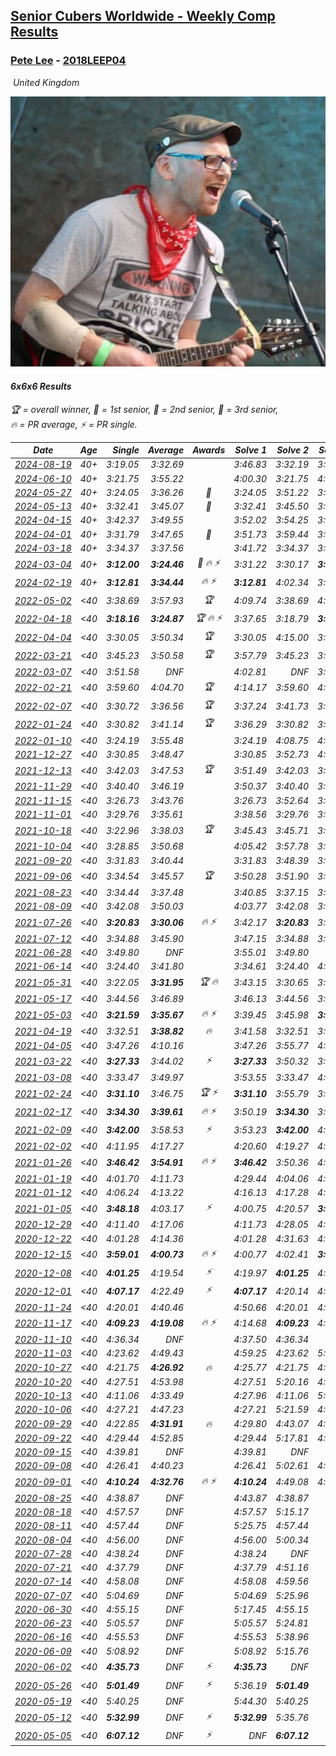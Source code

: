 <style>table {white-space: nowrap;}</style>
<link rel="stylesheet" type="text/css" href="/scw-comp/css/flags.css" />

## [Senior Cubers Worldwide - Weekly Comp Results](/scw-comp/results/)
### [Pete Lee](README.md) - [2018LEEP04](https://www.worldcubeassociation.org/persons/2018LEEP04?event=666)

<i class="flag flag-GB" />&nbsp;United Kingdom

![Pete Lee](1574700550.jpg)

#### 6x6x6 Results

<span style="white-space: nowrap;">🏆 = overall winner</span>, <span style="white-space: nowrap;">🥇 = 1st senior</span>, <span style="white-space: nowrap;">🥈 = 2nd senior</span>, <span style="white-space: nowrap;">🥉 = 3rd senior</span>, <span style="white-space: nowrap;">🔥 = PR average</span>, <span style="white-space: nowrap;">⚡ = PR single</span>.

| Date | Age | Single | Average | Awards | Solve 1 | Solve 2 | Solve 3 | Video |
| :--: | :--: | --: | --: | :--: | --: | --: | --: | :-- |
| [2024-08-19](../../results/2024-08-19/666.md) | 40+ | 3:19.05 | 3:32.69 |  | 3:46.83 | 3:32.19 | 3:19.05 | [Desktop](https://www.facebook.com/events/969856414942868/permalink/978133494115160) / [Mobile](https://m.facebook.com/events/969856414942868?view=permalink&id=978133494115160) |
| [2024-06-10](../../results/2024-06-10/666.md) | 40+ | 3:21.75 | 3:55.22 |  | 4:00.30 | 3:21.75 | 4:23.61 | [Desktop](https://www.facebook.com/events/804039971828225/permalink/807231161509106) / [Mobile](https://m.facebook.com/events/804039971828225?view=permalink&id=807231161509106) |
| [2024-05-27](../../results/2024-05-27/666.md) | 40+ | 3:24.05 | 3:36.26 | 🥉 | 3:24.05 | 3:51.22 | 3:33.50 | [Desktop](https://www.facebook.com/events/476090921456450/permalink/483926387339570) / [Mobile](https://m.facebook.com/events/476090921456450?view=permalink&id=483926387339570) |
| [2024-05-13](../../results/2024-05-13/666.md) | 40+ | 3:32.41 | 3:45.07 | 🥈 | 3:32.41 | 3:45.50 | 3:57.29 | [Desktop](https://www.facebook.com/events/849366597233542/permalink/858595602977308) / [Mobile](https://m.facebook.com/events/849366597233542?view=permalink&id=858595602977308) |
| [2024-04-15](../../results/2024-04-15/666.md) | 40+ | 3:42.37 | 3:49.55 |  | 3:52.02 | 3:54.25 | 3:42.37 | [Desktop](https://www.facebook.com/events/824973009507415/permalink/832043422133707) / [Mobile](https://m.facebook.com/events/824973009507415?view=permalink&id=832043422133707) |
| [2024-04-01](../../results/2024-04-01/666.md) | 40+ | 3:31.79 | 3:47.65 | 🥉 | 3:51.73 | 3:59.44 | 3:31.79 | [Desktop](https://www.facebook.com/events/3767623586842150/permalink/3776031819334660) / [Mobile](https://m.facebook.com/events/3767623586842150?view=permalink&id=3776031819334660) |
| [2024-03-18](../../results/2024-03-18/666.md) | 40+ | 3:34.37 | 3:37.56 |  | 3:41.72 | 3:34.37 | 3:36.59 | [Desktop](https://www.facebook.com/events/386186517521787/permalink/394153553391750) / [Mobile](https://m.facebook.com/events/386186517521787?view=permalink&id=394153553391750) |
| [2024-03-04](../../results/2024-03-04/666.md) | 40+ | **3:12.00** | **3:24.46** | 🥈 🔥 ⚡ | 3:31.22 | 3:30.17 | **3:12.00** | [Desktop](https://www.facebook.com/events/3564311457163699/permalink/3569724523289059) / [Mobile](https://m.facebook.com/events/3564311457163699?view=permalink&id=3569724523289059) |
| [2024-02-19](../../results/2024-02-19/666.md) | 40+ | **3:12.81** | **3:34.44** | 🔥 ⚡ | **3:12.81** | 4:02.34 | 3:28.17 | [Desktop](https://www.facebook.com/events/937364477878870/permalink/944350490513602) / [Mobile](https://m.facebook.com/events/937364477878870?view=permalink&id=944350490513602) |
| [2022-05-02](../../results/2022-05-02/666.md) | <40 | 3:38.69 | 3:57.93 | 🏆 | 4:09.74 | 3:38.69 | 4:05.37 | [Desktop](https://www.facebook.com/events/766988371376362/permalink/772113324197200) / [Mobile](https://m.facebook.com/events/766988371376362?view=permalink&id=772113324197200) |
| [2022-04-18](../../results/2022-04-18/666.md) | <40 | **3:18.16** | **3:24.87** | 🏆 🔥 ⚡ | 3:37.65 | 3:18.79 | **3:18.16** | [Desktop](https://www.facebook.com/events/651121915952604/permalink/659239728474156) / [Mobile](https://m.facebook.com/events/651121915952604?view=permalink&id=659239728474156) |
| [2022-04-04](../../results/2022-04-04/666.md) | <40 | 3:30.05 | 3:50.34 | 🏆 | 3:30.05 | 4:15.00 | 3:45.98 | [Desktop](https://www.facebook.com/events/405703218032158/permalink/413130710622742) / [Mobile](https://m.facebook.com/events/405703218032158?view=permalink&id=413130710622742) |
| [2022-03-21](../../results/2022-03-21/666.md) | <40 | 3:45.23 | 3:50.58 | 🏆 | 3:57.79 | 3:45.23 | 3:48.73 | [Desktop](https://www.facebook.com/events/498666361787423/permalink/507083974278995) / [Mobile](https://m.facebook.com/events/498666361787423?view=permalink&id=507083974278995) |
| [2022-03-07](../../results/2022-03-07/666.md) | <40 | 3:51.58 | DNF |  | 4:02.81 | DNF | 3:51.58 | [Desktop](https://www.facebook.com/events/535512814493645/permalink/538472820864311) / [Mobile](https://m.facebook.com/events/535512814493645?view=permalink&id=538472820864311) |
| [2022-02-21](../../results/2022-02-21/666.md) | <40 | 3:59.60 | 4:04.70 | 🏆 | 4:14.17 | 3:59.60 | 4:00.34 | [Desktop](https://www.facebook.com/events/627504321814800/permalink/631345721430660) / [Mobile](https://m.facebook.com/events/627504321814800?view=permalink&id=631345721430660) |
| [2022-02-07](../../results/2022-02-07/666.md) | <40 | 3:30.72 | 3:36.56 | 🏆 | 3:37.24 | 3:41.73 | 3:30.72 | [Desktop](https://www.facebook.com/events/348205073823528/permalink/355677583076277) / [Mobile](https://m.facebook.com/events/348205073823528?view=permalink&id=355677583076277) |
| [2022-01-24](../../results/2022-01-24/666.md) | <40 | 3:30.82 | 3:41.14 | 🏆 | 3:36.29 | 3:30.82 | 3:56.30 | [Desktop](https://www.facebook.com/events/344062540912272/permalink/348854017099791) / [Mobile](https://m.facebook.com/events/344062540912272?view=permalink&id=348854017099791) |
| [2022-01-10](../../results/2022-01-10/666.md) | <40 | 3:24.19 | 3:55.48 |  | 3:24.19 | 4:08.75 | 4:13.50 | [Desktop](https://www.facebook.com/events/895021754505723/permalink/902425370432028) / [Mobile](https://m.facebook.com/events/895021754505723?view=permalink&id=902425370432028) |
| [2021-12-27](../../results/2021-12-27/666.md) | <40 | 3:30.85 | 3:48.47 |  | 3:30.85 | 3:52.73 | 4:01.82 | [Desktop](https://www.facebook.com/events/364077578855426/permalink/372170831379434) / [Mobile](https://m.facebook.com/events/364077578855426?view=permalink&id=372170831379434) |
| [2021-12-13](../../results/2021-12-13/666.md) | <40 | 3:42.03 | 3:47.53 | 🏆 | 3:51.49 | 3:42.03 | 3:49.06 | [Desktop](https://www.facebook.com/events/924976574796430/permalink/928185884475499) / [Mobile](https://m.facebook.com/events/924976574796430?view=permalink&id=928185884475499) |
| [2021-11-29](../../results/2021-11-29/666.md) | <40 | 3:40.40 | 3:46.19 |  | 3:50.37 | 3:40.40 | 3:47.81 | [Desktop](https://www.facebook.com/events/293852429335502/permalink/297866525600759) / [Mobile](https://m.facebook.com/events/293852429335502?view=permalink&id=297866525600759) |
| [2021-11-15](../../results/2021-11-15/666.md) | <40 | 3:26.73 | 3:43.76 |  | 3:26.73 | 3:52.64 | 3:51.90 | [Desktop](https://www.facebook.com/events/1073199523496198/permalink/1076728186476665) / [Mobile](https://m.facebook.com/events/1073199523496198?view=permalink&id=1076728186476665) |
| [2021-11-01](../../results/2021-11-01/666.md) | <40 | 3:29.76 | 3:35.61 |  | 3:38.56 | 3:29.76 | 3:38.50 | [Desktop](https://www.facebook.com/events/1122485874951081/permalink/1126768051189530) / [Mobile](https://m.facebook.com/events/1122485874951081?view=permalink&id=1126768051189530) |
| [2021-10-18](../../results/2021-10-18/666.md) | <40 | 3:22.96 | 3:38.03 | 🏆 | 3:45.43 | 3:45.71 | 3:22.96 | [Desktop](https://www.facebook.com/events/917344582209340/permalink/922171725059959) / [Mobile](https://m.facebook.com/events/917344582209340?view=permalink&id=922171725059959) |
| [2021-10-04](../../results/2021-10-04/666.md) | <40 | 3:28.85 | 3:50.68 |  | 4:05.42 | 3:57.78 | 3:28.85 | [Desktop](https://www.facebook.com/events/150603127207792/permalink/158630706405034) / [Mobile](https://m.facebook.com/events/150603127207792?view=permalink&id=158630706405034) |
| [2021-09-20](../../results/2021-09-20/666.md) | <40 | 3:31.83 | 3:40.44 |  | 3:31.83 | 3:48.39 | 3:41.11 | [Desktop](https://www.facebook.com/events/4223726381008841/permalink/4246271568754322) / [Mobile](https://m.facebook.com/events/4223726381008841?view=permalink&id=4246271568754322) |
| [2021-09-06](../../results/2021-09-06/666.md) | <40 | 3:34.54 | 3:45.57 | 🏆 | 3:50.28 | 3:51.90 | 3:34.54 | [Desktop](https://www.facebook.com/events/899313470960376/permalink/903707260520997) / [Mobile](https://m.facebook.com/events/899313470960376?view=permalink&id=903707260520997) |
| [2021-08-23](../../results/2021-08-23/666.md) | <40 | 3:34.44 | 3:37.48 |  | 3:40.85 | 3:37.15 | 3:34.44 | [Desktop](https://www.facebook.com/events/1108693076205590/permalink/1117608711980693) / [Mobile](https://m.facebook.com/events/1108693076205590?view=permalink&id=1117608711980693) |
| [2021-08-09](../../results/2021-08-09/666.md) | <40 | 3:42.08 | 3:50.03 |  | 4:03.77 | 3:42.08 | 3:44.23 | [Desktop](https://www.facebook.com/events/2863148610663733/permalink/2872150019763592) / [Mobile](https://m.facebook.com/events/2863148610663733?view=permalink&id=2872150019763592) |
| [2021-07-26](../../results/2021-07-26/666.md) | <40 | **3:20.83** | **3:30.06** | 🔥 ⚡ | 3:42.17 | **3:20.83** | 3:27.18 | [Desktop](https://www.facebook.com/events/210838191047415/permalink/215895453875022) / [Mobile](https://m.facebook.com/events/210838191047415?view=permalink&id=215895453875022) |
| [2021-07-12](../../results/2021-07-12/666.md) | <40 | 3:34.88 | 3:45.90 |  | 3:47.15 | 3:34.88 | 3:55.66 | [Desktop](https://www.facebook.com/events/3019269651530977/permalink/3034393473351928) / [Mobile](https://m.facebook.com/events/3019269651530977?view=permalink&id=3034393473351928) |
| [2021-06-28](../../results/2021-06-28/666.md) | <40 | 3:49.80 | DNF |  | 3:55.01 | 3:49.80 | DNF | [Desktop](https://www.facebook.com/events/248738199926629/permalink/253936656073450) / [Mobile](https://m.facebook.com/events/248738199926629?view=permalink&id=253936656073450) |
| [2021-06-14](../../results/2021-06-14/666.md) | <40 | 3:24.40 | 3:41.80 |  | 3:34.61 | 3:24.40 | 4:06.40 | [Desktop](https://www.facebook.com/events/833966864162581/permalink/839692006923400) / [Mobile](https://m.facebook.com/events/833966864162581?view=permalink&id=839692006923400) |
| [2021-05-31](../../results/2021-05-31/666.md) | <40 | 3:22.05 | **3:31.95** | 🏆 🔥 | 3:43.15 | 3:30.65 | 3:22.05 | [Desktop](https://www.facebook.com/events/1677723082618127/permalink/1684605321929903) / [Mobile](https://m.facebook.com/events/1677723082618127?view=permalink&id=1684605321929903) |
| [2021-05-17](../../results/2021-05-17/666.md) | <40 | 3:44.56 | 3:46.89 |  | 3:46.13 | 3:44.56 | 3:49.99 | [Desktop](https://www.facebook.com/events/373354890741855/permalink/376528897091121) / [Mobile](https://m.facebook.com/events/373354890741855?view=permalink&id=376528897091121) |
| [2021-05-03](../../results/2021-05-03/666.md) | <40 | **3:21.59** | **3:35.67** | 🔥 ⚡ | 3:39.45 | 3:45.98 | **3:21.59** | [Desktop](https://www.facebook.com/events/158701836186375/permalink/159805462742679) / [Mobile](https://m.facebook.com/events/158701836186375?view=permalink&id=159805462742679) |
| [2021-04-19](../../results/2021-04-19/666.md) | <40 | 3:32.51 | **3:38.82** | 🔥 | 3:41.58 | 3:32.51 | 3:42.37 | [Desktop](https://www.facebook.com/events/1009195762821458/permalink/1010883092652725) / [Mobile](https://m.facebook.com/events/1009195762821458?view=permalink&id=1010883092652725) |
| [2021-04-05](../../results/2021-04-05/666.md) | <40 | 3:47.26 | 4:10.16 |  | 3:47.26 | 3:55.77 | 4:47.45 | [Desktop](https://www.facebook.com/events/2619499895016321/permalink/2624218374544473) / [Mobile](https://m.facebook.com/events/2619499895016321?view=permalink&id=2624218374544473) |
| [2021-03-22](../../results/2021-03-22/666.md) | <40 | **3:27.33** | 3:44.02 | ⚡ | **3:27.33** | 3:50.32 | 3:54.42 | [Desktop](https://www.facebook.com/events/2537500386546221/permalink/2544141245882135) / [Mobile](https://m.facebook.com/events/2537500386546221?view=permalink&id=2544141245882135) |
| [2021-03-08](../../results/2021-03-08/666.md) | <40 | 3:33.47 | 3:49.97 |  | 3:53.55 | 3:33.47 | 4:02.88 | [Desktop](https://www.facebook.com/events/161142189072151/permalink/165937501925953) / [Mobile](https://m.facebook.com/events/161142189072151?view=permalink&id=165937501925953) |
| [2021-02-24](../../results/2021-02-24/666.md) | <40 | **3:31.10** | 3:46.75 | 🏆 ⚡ | **3:31.10** | 3:55.79 | 3:53.35 | [Desktop](https://www.facebook.com/events/256148192722702/permalink/260622792275242) / [Mobile](https://m.facebook.com/events/256148192722702?view=permalink&id=260622792275242) |
| [2021-02-17](../../results/2021-02-17/666.md) | <40 | **3:34.30** | **3:39.61** | 🔥 ⚡ | 3:50.19 | **3:34.30** | 3:34.34 | [Desktop](https://www.facebook.com/events/1341827372862028/permalink/1342004049511027) / [Mobile](https://m.facebook.com/events/1341827372862028?view=permalink&id=1342004049511027) |
| [2021-02-09](../../results/2021-02-09/666.md) | <40 | **3:42.00** | 3:58.53 | ⚡ | 3:53.23 | **3:42.00** | 4:20.36 | [Desktop](https://www.facebook.com/events/1072787469872680/permalink/1073792556438838) / [Mobile](https://m.facebook.com/events/1072787469872680?view=permalink&id=1073792556438838) |
| [2021-02-02](../../results/2021-02-02/666.md) | <40 | 4:11.95 | 4:17.27 |  | 4:20.60 | 4:19.27 | 4:11.95 | [Desktop](https://www.facebook.com/events/419241732746821/permalink/419913672679627) / [Mobile](https://m.facebook.com/events/419241732746821?view=permalink&id=419913672679627) |
| [2021-01-26](../../results/2021-01-26/666.md) | <40 | **3:46.42** | **3:54.91** | 🔥 ⚡ | **3:46.42** | 3:50.36 | 4:07.96 | [Desktop](https://www.facebook.com/events/886756952081472/permalink/887799845310516) / [Mobile](https://m.facebook.com/events/886756952081472?view=permalink&id=887799845310516) |
| [2021-01-19](../../results/2021-01-19/666.md) | <40 | 4:01.70 | 4:11.73 |  | 4:29.44 | 4:04.06 | 4:01.70 | [Desktop](https://www.facebook.com/events/801984480354340/permalink/802385456980909) / [Mobile](https://m.facebook.com/events/801984480354340?view=permalink&id=802385456980909) |
| [2021-01-12](../../results/2021-01-12/666.md) | <40 | 4:06.24 | 4:13.22 |  | 4:16.13 | 4:17.28 | 4:06.24 | [Desktop](https://www.facebook.com/events/412251730086008/permalink/412908940020287) / [Mobile](https://m.facebook.com/events/412251730086008?view=permalink&id=412908940020287) |
| [2021-01-05](../../results/2021-01-05/666.md) | <40 | **3:48.18** | 4:03.17 | ⚡ | 4:00.75 | 4:20.57 | **3:48.18** | [Desktop](https://www.facebook.com/events/438895340619582/permalink/439927250516391) / [Mobile](https://m.facebook.com/events/438895340619582?view=permalink&id=439927250516391) |
| [2020-12-29](../../results/2020-12-29/666.md) | <40 | 4:11.40 | 4:17.06 |  | 4:11.73 | 4:28.05 | 4:11.40 | [Desktop](https://www.facebook.com/events/1086076581855919/permalink/1086716761791901) / [Mobile](https://m.facebook.com/events/1086076581855919?view=permalink&id=1086716761791901) |
| [2020-12-22](../../results/2020-12-22/666.md) | <40 | 4:01.28 | 4:14.36 |  | 4:01.28 | 4:31.63 | 4:10.16 | [Desktop](https://www.facebook.com/events/202563571576862/permalink/203893801443839) / [Mobile](https://m.facebook.com/events/202563571576862?view=permalink&id=203893801443839) |
| [2020-12-15](../../results/2020-12-15/666.md) | <40 | **3:59.01** | **4:00.73** | 🔥 ⚡ | 4:00.77 | 4:02.41 | **3:59.01** | [Desktop](https://www.facebook.com/events/380879093195746/permalink/381446746472314) / [Mobile](https://m.facebook.com/events/380879093195746?view=permalink&id=381446746472314) |
| [2020-12-08](../../results/2020-12-08/666.md) | <40 | **4:01.25** | 4:19.54 | ⚡ | 4:19.97 | **4:01.25** | 4:37.40 | [Desktop](https://www.facebook.com/events/209111367450307/permalink/210348740659903) / [Mobile](https://m.facebook.com/events/209111367450307?view=permalink&id=210348740659903) |
| [2020-12-01](../../results/2020-12-01/666.md) | <40 | **4:07.17** | 4:22.49 | ⚡ | **4:07.17** | 4:20.14 | 4:40.17 | [Desktop](https://www.facebook.com/events/1067911153659963/permalink/1069119403539138) / [Mobile](https://m.facebook.com/events/1067911153659963?view=permalink&id=1069119403539138) |
| [2020-11-24](../../results/2020-11-24/666.md) | <40 | 4:20.01 | 4:40.46 |  | 4:50.66 | 4:20.01 | 4:50.72 | [Desktop](https://www.facebook.com/events/383885642947563/permalink/385131879489606) / [Mobile](https://m.facebook.com/events/383885642947563?view=permalink&id=385131879489606) |
| [2020-11-17](../../results/2020-11-17/666.md) | <40 | **4:09.23** | **4:19.08** | 🔥 ⚡ | 4:14.68 | **4:09.23** | 4:33.32 | [Desktop](https://www.facebook.com/events/385577379164063/permalink/386924259029375) / [Mobile](https://m.facebook.com/events/385577379164063?view=permalink&id=386924259029375) |
| [2020-11-10](../../results/2020-11-10/666.md) | <40 | 4:36.34 | DNF |  | 4:37.50 | 4:36.34 | DNS | [Desktop](https://www.facebook.com/events/2956286364603224/permalink/2959388870959640) / [Mobile](https://m.facebook.com/events/2956286364603224?view=permalink&id=2959388870959640) |
| [2020-11-03](../../results/2020-11-03/666.md) | <40 | 4:23.62 | 4:49.43 |  | 4:59.25 | 4:23.62 | 5:05.41 | [Desktop](https://www.facebook.com/events/391709741873523/permalink/395581991486298) / [Mobile](https://m.facebook.com/events/391709741873523?view=permalink&id=395581991486298) |
| [2020-10-27](../../results/2020-10-27/666.md) | <40 | 4:21.75 | **4:26.92** | 🔥 | 4:25.77 | 4:21.75 | 4:33.24 | [Desktop](https://www.facebook.com/events/1621959871298390/permalink/1623989491095428) / [Mobile](https://m.facebook.com/events/1621959871298390?view=permalink&id=1623989491095428) |
| [2020-10-20](../../results/2020-10-20/666.md) | <40 | 4:27.51 | 4:53.98 |  | 4:27.51 | 5:20.16 | 4:54.28 | [Desktop](https://www.facebook.com/events/758279974902955/permalink/762983131099306) / [Mobile](https://m.facebook.com/events/758279974902955?view=permalink&id=762983131099306) |
| [2020-10-13](../../results/2020-10-13/666.md) | <40 | 4:11.06 | 4:33.49 |  | 4:27.96 | 4:11.06 | 5:01.46 | [Desktop](https://www.facebook.com/events/746942356162446/permalink/748066889383326) / [Mobile](https://m.facebook.com/events/746942356162446?view=permalink&id=748066889383326) |
| [2020-10-06](../../results/2020-10-06/666.md) | <40 | 4:27.21 | 4:47.23 |  | 4:27.21 | 5:21.59 | 4:32.89 | [Desktop](https://www.facebook.com/events/2766581680255939/permalink/2768196093427831) / [Mobile](https://m.facebook.com/events/2766581680255939?view=permalink&id=2768196093427831) |
| [2020-09-29](../../results/2020-09-29/666.md) | <40 | 4:22.85 | **4:31.91** | 🔥 | 4:29.80 | 4:43.07 | 4:22.85 | [Desktop](https://www.facebook.com/events/427181104911253/permalink/428657051430325) / [Mobile](https://m.facebook.com/events/427181104911253?view=permalink&id=428657051430325) |
| [2020-09-22](../../results/2020-09-22/666.md) | <40 | 4:29.44 | 4:52.85 |  | 4:29.44 | 5:17.81 | 4:51.30 | [Desktop](https://www.facebook.com/events/342541897161786/permalink/345620583520584) / [Mobile](https://m.facebook.com/events/342541897161786?view=permalink&id=345620583520584) |
| [2020-09-15](../../results/2020-09-15/666.md) | <40 | 4:39.81 | DNF |  | 4:39.81 | DNF | DNS | [Desktop](https://www.facebook.com/events/655903882008117/permalink/657355075196331) / [Mobile](https://m.facebook.com/events/655903882008117?view=permalink&id=657355075196331) |
| [2020-09-08](../../results/2020-09-08/666.md) | <40 | 4:26.41 | 4:40.23 |  | 4:26.41 | 5:02.61 | 4:31.67 | [Desktop](https://www.facebook.com/events/342884623427933/permalink/344242483292147) / [Mobile](https://m.facebook.com/events/342884623427933?view=permalink&id=344242483292147) |
| [2020-09-01](../../results/2020-09-01/666.md) | <40 | **4:10.24** | **4:32.76** | 🔥 ⚡ | **4:10.24** | 4:49.08 | 4:38.95 | [Desktop](https://www.facebook.com/events/987180995036806/permalink/988682058220033) / [Mobile](https://m.facebook.com/events/987180995036806?view=permalink&id=988682058220033) |
| [2020-08-25](../../results/2020-08-25/666.md) | <40 | 4:38.87 | DNF |  | 4:43.87 | 4:38.87 | DNS | [Desktop](https://www.facebook.com/events/375269430142971/permalink/376623503340897) / [Mobile](https://m.facebook.com/events/375269430142971?view=permalink&id=376623503340897) |
| [2020-08-18](../../results/2020-08-18/666.md) | <40 | 4:57.57 | DNF |  | 4:57.57 | 5:15.17 | DNS | [Desktop](https://www.facebook.com/events/3231806576868309/permalink/3237216246327342) / [Mobile](https://m.facebook.com/events/3231806576868309?view=permalink&id=3237216246327342) |
| [2020-08-11](../../results/2020-08-11/666.md) | <40 | 4:57.44 | DNF |  | 5:25.75 | 4:57.44 | DNS | [Desktop](https://www.facebook.com/events/1112228215845470/permalink/1113738029027822) / [Mobile](https://m.facebook.com/events/1112228215845470?view=permalink&id=1113738029027822) |
| [2020-08-04](../../results/2020-08-04/666.md) | <40 | 4:56.00 | DNF |  | 4:56.00 | 5:00.34 | DNS | [Desktop](https://www.facebook.com/events/770016233779888/permalink/771528106962034) / [Mobile](https://m.facebook.com/events/770016233779888?view=permalink&id=771528106962034) |
| [2020-07-28](../../results/2020-07-28/666.md) | <40 | 4:38.24 | DNF |  | 4:38.24 | DNF | DNS | [Desktop](https://www.facebook.com/events/299658408049797/permalink/300933144588990) / [Mobile](https://m.facebook.com/events/299658408049797?view=permalink&id=300933144588990) |
| [2020-07-21](../../results/2020-07-21/666.md) | <40 | 4:37.79 | DNF |  | 4:37.79 | 4:51.16 | DNS | [Desktop](https://www.facebook.com/events/3081159145282455/permalink/3082287121836324) / [Mobile](https://m.facebook.com/events/3081159145282455?view=permalink&id=3082287121836324) |
| [2020-07-14](../../results/2020-07-14/666.md) | <40 | 4:58.08 | DNF |  | 4:58.08 | 4:59.56 | DNS | [Desktop](https://www.facebook.com/events/2729568740635198/permalink/2730389147219824) / [Mobile](https://m.facebook.com/events/2729568740635198?view=permalink&id=2730389147219824) |
| [2020-07-07](../../results/2020-07-07/666.md) | <40 | 5:04.69 | DNF |  | 5:04.69 | 5:25.96 | DNS | [Desktop](https://www.facebook.com/events/307625317040136/permalink/308488300287171) / [Mobile](https://m.facebook.com/events/307625317040136?view=permalink&id=308488300287171) |
| [2020-06-30](../../results/2020-06-30/666.md) | <40 | 4:55.15 | DNF |  | 5:17.45 | 4:55.15 | DNS | [Desktop](https://www.facebook.com/events/284746466306313/permalink/285784319535861) / [Mobile](https://m.facebook.com/events/284746466306313?view=permalink&id=285784319535861) |
| [2020-06-23](../../results/2020-06-23/666.md) | <40 | 5:05.57 | DNF |  | 5:05.57 | 5:24.81 | DNS | [Desktop](https://www.facebook.com/events/268636114456043/permalink/269490254370629) / [Mobile](https://m.facebook.com/events/268636114456043?view=permalink&id=269490254370629) |
| [2020-06-16](../../results/2020-06-16/666.md) | <40 | 4:55.53 | DNF |  | 4:55.53 | 5:38.96 | DNS | [Desktop](https://www.facebook.com/events/256188575607890/permalink/257231552170259) / [Mobile](https://m.facebook.com/events/256188575607890?view=permalink&id=257231552170259) |
| [2020-06-09](../../results/2020-06-09/666.md) | <40 | 5:08.92 | DNF |  | 5:08.92 | 5:15.76 | DNS | [Desktop](https://www.facebook.com/events/1130228284009045/permalink/1131240830574457) / [Mobile](https://m.facebook.com/events/1130228284009045?view=permalink&id=1131240830574457) |
| [2020-06-02](../../results/2020-06-02/666.md) | <40 | **4:35.73** | DNF | ⚡ | **4:35.73** | DNF | DNS | [Desktop](https://www.facebook.com/events/573401076937046/permalink/574505536826600) / [Mobile](https://m.facebook.com/events/573401076937046?view=permalink&id=574505536826600) |
| [2020-05-26](../../results/2020-05-26/666.md) | <40 | **5:01.49** | DNF | ⚡ | 5:36.19 | **5:01.49** | DNS | [Desktop](https://www.facebook.com/events/637852836799991/permalink/638586916726583) / [Mobile](https://m.facebook.com/events/637852836799991?view=permalink&id=638586916726583) |
| [2020-05-19](../../results/2020-05-19/666.md) | <40 | 5:40.25 | DNF |  | 5:44.30 | 5:40.25 | DNS | [Desktop](https://www.facebook.com/events/201300894172579/permalink/201971677438834) / [Mobile](https://m.facebook.com/events/201300894172579?view=permalink&id=201971677438834) |
| [2020-05-12](../../results/2020-05-12/666.md) | <40 | **5:32.99** | DNF | ⚡ | **5:32.99** | 5:35.76 | DNS | [Desktop](https://www.facebook.com/events/276138643524223/permalink/276961166775304) / [Mobile](https://m.facebook.com/events/276138643524223?view=permalink&id=276961166775304) |
| [2020-05-05](../../results/2020-05-05/666.md) | <40 | **6:07.12** | DNF | ⚡ | DNF | **6:07.12** | DNS | [Desktop](https://www.facebook.com/events/557526585195168/permalink/558442738436886) / [Mobile](https://m.facebook.com/events/557526585195168?view=permalink&id=558442738436886) |


<!-- Global site tag (gtag.js) - Google Analytics -->
<script async src="https://www.googletagmanager.com/gtag/js?id=UA-86348435-3"></script>
<script>window.dataLayer = window.dataLayer || []; function gtag() {dataLayer.push(arguments);} gtag('js', new Date()); gtag('config', 'UA-86348435-3');</script>
